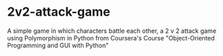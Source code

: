 # 2v2-attack-game
A simple game in which characters battle each other, a 2 v 2 attack game using Polymorphism in Python from Coursera's Course "Object-Oriented Programming and GUI with Python"

